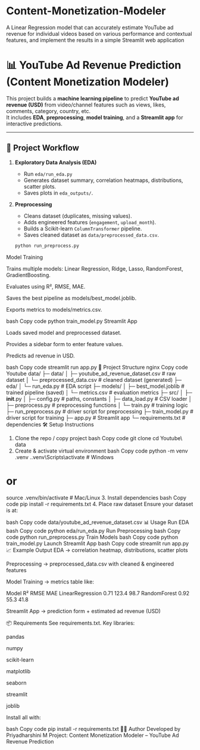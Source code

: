 # Content-Monetization-Modeler
A Linear Regression model that can accurately estimate YouTube ad revenue for individual videos based on various performance and contextual features, and implement the results in a simple Streamlit web application
# 📊 YouTube Ad Revenue Prediction (Content Monetization Modeler)

This project builds a **machine learning pipeline** to predict **YouTube ad revenue (USD)** from video/channel features such as views, likes, comments, category, country, etc.  
It includes **EDA**, **preprocessing**, **model training**, and a **Streamlit app** for interactive predictions.

---

## 🚀 Project Workflow

1. **Exploratory Data Analysis (EDA)**
   - Run `eda/run_eda.py`
   - Generates dataset summary, correlation heatmaps, distributions, scatter plots.
   - Saves plots in `eda_outputs/`.

2. **Preprocessing**
   - Cleans dataset (duplicates, missing values).
   - Adds engineered features (`engagement`, `upload_month`).
   - Builds a Scikit-learn `ColumnTransformer` pipeline.
   - Saves cleaned dataset as `data/preprocessed_data.csv`.

   ```bash
   python run_preprocess.py
Model Training

Trains multiple models: Linear Regression, Ridge, Lasso, RandomForest, GradientBoosting.

Evaluates using R², RMSE, MAE.

Saves the best pipeline as models/best_model.joblib.

Exports metrics to models/metrics.csv.

bash
Copy code
python train_model.py
Streamlit App

Loads saved model and preprocessed dataset.

Provides a sidebar form to enter feature values.

Predicts ad revenue in USD.

bash
Copy code
streamlit run app.py
📂 Project Structure
nginx
Copy code
Youtube data/
├─ data/
│  ├─ youtube_ad_revenue_dataset.csv    # raw dataset
│  └─ preprocessed_data.csv             # cleaned dataset (generated)
├─ eda/
│  └─ run_eda.py                        # EDA script
├─ models/
│  ├─ best_model.joblib                 # trained pipeline (saved)
│  └─ metrics.csv                       # evaluation metrics
├─ src/
│  ├─ __init__.py
│  ├─ config.py                         # paths, constants
│  ├─ data_load.py                      # CSV loader
│  ├─ preprocess.py                     # preprocessing functions
│  └─ train.py                          # training logic
├─ run_preprocess.py                    # driver script for preprocessing
├─ train_model.py                       # driver script for training
├─ app.py                               # Streamlit app
└─ requirements.txt                     # dependencies
🛠️ Setup Instructions
1. Clone the repo / copy project
bash
Copy code
git clone <your-repo-url>
cd Youtube\ data
2. Create & activate virtual environment
bash
Copy code
python -m venv .venv
.\.venv\Scripts\activate   # Windows
# or
source .venv/bin/activate  # Mac/Linux
3. Install dependencies
bash
Copy code
pip install -r requirements.txt
4. Place raw dataset
Ensure your dataset is at:

bash
Copy code
data/youtube_ad_revenue_dataset.csv
📊 Usage
Run EDA
bash
Copy code
python eda/run_eda.py
Run Preprocessing
bash
Copy code
python run_preprocess.py
Train Models
bash
Copy code
python train_model.py
Launch Streamlit App
bash
Copy code
streamlit run app.py
📈 Example Output
EDA → correlation heatmap, distributions, scatter plots

Preprocessing → preprocessed_data.csv with cleaned & engineered features

Model Training → metrics table like:

Model	R²	RMSE	MAE
LinearRegression	0.71	123.4	98.7
RandomForest	0.92	55.3	41.8

Streamlit App → prediction form + estimated ad revenue (USD)

📦 Requirements
See requirements.txt. Key libraries:

pandas

numpy

scikit-learn

matplotlib

seaborn

streamlit

joblib

Install all with:

bash
Copy code
pip install -r requirements.txt
🧑‍💻 Author
Developed by Priyadharshini M
Project: Content Monetization Modeler – YouTube Ad Revenue Prediction
